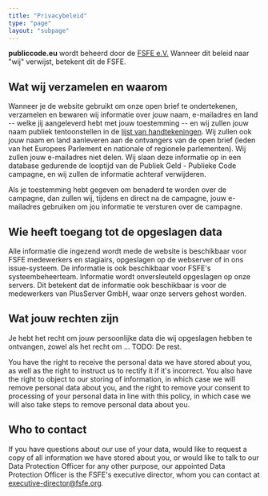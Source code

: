 ```yaml
---
title: "Privacybeleid"
type: "page"
layout: "subpage"
---
```


**publiccode.eu** wordt beheerd door de
[FSFE e.V.](https://fsfe.org/about/legal/imprint.html)
Wanneer dit beleid naar "wij" verwijst, betekent dit de FSFE.

## Wat wij verzamelen en waarom

Wanneer je de website gebruikt om onze open brief te ondertekenen, verzamelen en
bewaren wij informatie over jouw naam, e-mailadres en land -- welke jij
aangeleverd hebt met jouw toestemming -- en wij zullen jouw naam publiek
tentoonstellen in de [lijst van handtekeningen](/openletter/all-signatures).
Wij zullen ook jouw naam en land aanleveren aan de ontvangers van de open brief
(leden van het Europees Parlement en nationale of regionele parlementen).  Wij
zullen jouw e-mailadres niet delen.  Wij slaan deze informatie op in een
database gedurende de looptijd van de Publiek Geld - Publieke Code campagne, en
wij zullen de informatie achteraf verwijderen.

Als je toestemming hebt gegeven om benaderd te worden over de campagne, dan
zullen wij, tijdens en direct na de campagne, jouw e-mailadres gebruiken om jou
informatie te versturen over de campagne.

## Wie heeft toegang tot de opgeslagen data

Alle informatie die ingezend wordt mede de website is beschikbaar voor FSFE
medewerkers en stagiairs, opgeslagen op de webserver of in ons issue-systeem.
De informatie is ook beschikbaar voor FSFE's systeembeheerteam.  Informatie
wordt onversleuteld opgeslagen op onze servers.  Dit betekent dat de informatie
ook beschikbaar is voor de medewerkers van PlusServer GmbH, waar onze servers
gehost worden.


## Wat jouw rechten zijn

Je hebt het recht om jouw persoonlijke data die wij opgeslagen hebben te
ontvangen, zowel als het recht om ... TODO: De rest.

You have the right to receive the personal data we have stored
about you, as well as the right to instruct us to rectify it if
it's incorrect. You also have the right to object to our storing
of information, in which case we will remove personal data about
you, and the right to remove your consent to processing of your
personal data in line with this policy, in which case we will
also take steps to remove personal data about you. 

## Who to contact

If you have questions about our use of your data, would like to
request a copy of all information we have stored about you, or
would like to talk to our Data Protection Officer for any other
purpose, our appointed Data Protection Officer is the FSFE's
executive director, whom you can contact at [executive-director@fsfe.org](mailto:executive-director@fsfe.org).
